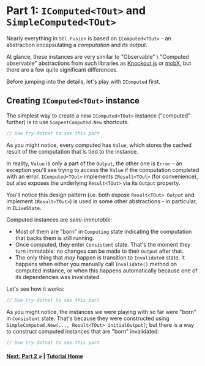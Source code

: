 # Part 1: `IComputed<TOut>` and `SimpleComputed<TOut>`

Nearly everything in `Stl.Fusion` is based on `IComputed<TOut>` - an abstraction encapsulating 
a _computation_ and _its output_.

At glance, these instances are very similar to "Observable" \ "Computed observable" abstractions 
from such libraries as [Knockout.js](https://knockoutjs.com/) or [mobX](https://mobx.js.org/),
but there are a few quite significant differences.

Before jumping into the details, let's play with `IComputed` first.  

## Creating `IComputed<TOut>` instance

The simplest way to create a new `IComputed<TOut>` instance ("computed" further) is
to use `SimpestComputed.New` shortcuts.

``` cs --region part01_create --source-file Part01.cs
// Use try-dotnet to see this part 
```

As you might notice, every computed has `Value`, which stores the cached result of 
the computation that is tied to the instance. 

In reality, `Value` is only a part of the `Output`, the other one is `Error` - 
an exception you'll see trying to access the `Value` if the computation completed 
with an error. `IComputed<TOut>` implements `IResult<TOut>` (for convenience), 
but also exposes the underlying `Result<TOut>` via its `Output` property.

You'll notice this design pattern (i.e. both expose `Result<TOut> Output` and 
implement `IResult<TOut>`) is used in some other abstractions - in particular,
in `ILiveState`.

Computed instances are *semi-immutable*:
* Most of them are "born" in `Computing` state indicating the computation 
  that backs them is still running.
* Once computed, they enter `Consistent` state. That's the moment they
  turn immutable: no changes can be made to their `Output` after that.
* The only thing that *may* happen is transition to `Invalidated` state.
  It happens when either you manually call `Invalidate()` method on
  computed instance, or when this happens automatically because one of
  its dependencies was invalidated.
  
Let's see how it works:    

``` cs --region part01_invalidateAndUpdate --source-file Part01.cs
// Use try-dotnet to see this part 
```

As you might notice, the instances we were playing with so far were "born"
in `Consistent` state. That's because they were constructed using 
`SimpleComputed.New(..., Result<TOut> initialOutput)`; but there is a way
to construct computed instances that are "born" invalidated:
  
``` cs --region part01_createNoDefault --source-file Part01.cs
// Use try-dotnet to see this part 
```


#### [Next: Part 2 &raquo;](./Part02.md) | [Tutorial Home](./README.md)
